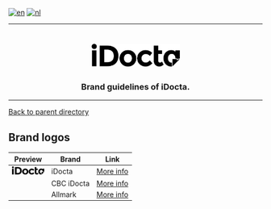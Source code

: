 [![en](https://img.shields.io/badge/lang-en-red.svg)](https://github.com/iDocta/brand-guide/blob/main/logo/README.md)
[![nl](https://img.shields.io/badge/lang-nl-green.svg)](https://github.com/iDocta/brand-guide/blob/main/logo/README.nl.md)

---

<h1 align="center">
    <a href="https://www.idocta.be">    
        <picture>
            <source media="(prefers-color-scheme: dark)" srcset="https://raw.githubusercontent.com/iDocta/brand-guide/main/logo/idocta/source/idocta-white.svg">
            <source media="(prefers-color-scheme: light)" srcset="https://raw.githubusercontent.com/iDocta/brand-guide/main/logo/idocta/source/idocta-black.svg">
            <img width="175px" alt="Shows a black logo in light color mode and a white one in dark color mode." src="https://raw.githubusercontent.com/iDocta/brand-guide/main/logo/idocta/source/idocta-black.svg">
        </picture>
    </a> 
</h1>
 
<h3 align="center">Brand guidelines of iDocta.</h3>

---

[Back to parent directory](../README.md)

## Brand logos

| Preview                                                                                                                     | Brand      | Link                           |
| --------------------------------------------------------------------------------------------------------------------------- | ---------- | ------------------------------ |
| <img src='https://github.com/iDocta/brand-guide/blob/main/logo/idocta/source/idocta-black.svg?raw=true' width='64' alt=''/> | iDocta     | [More info](idocta/README.md)  |
| <img src='https://github.com/iDocta/brand-guide/blob/main/logo/cbc/source/cbc-idocta.svg?raw=true' width='64' alt=''/>      | CBC iDocta | [More info](cbc/README.md)     |
| <img src='https://github.com/iDocta/brand-guide/blob/main/logo/allmark/source/allmark-red.svg?raw=true' width='64' alt=''/> | Allmark    | [More info](allmark/README.md) |

